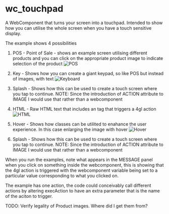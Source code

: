 # wc_touchpad
A WebComponent that turns your screen into a touchpad.  Intended to show how you can utilise the whole screen when you have a touch sensitive display.

The example shows 4 possibilities

1. POS - Point of Sale - shows an example screen utilising different products and you can click on the appropriate product image to indicate selection of the product
![POS](https://user-images.githubusercontent.com/13615993/32204585-1275ac20-be4f-11e7-9581-fb339a3f7c05.png)

2. Key - Shows how you can create a giant keypad, so like POS but instead of images, with text
![Keyboard](https://user-images.githubusercontent.com/13615993/32204584-123c10aa-be4f-11e7-9510-7aeb87d88d70.png)

3. Splash - Shows how this can be used to create a touch screen where you tap to continue.  NOTE: Since the introduction of ACTION attribute to IMAGE I would use that rather than a webcomponent

4. HTML - Raw HTML text that includes an <a> tag that triggers a 4gl action
![HTML](https://user-images.githubusercontent.com/13615993/32204582-1207397a-be4f-11e7-82fe-525cdff879fa.png)

5. Hover - Shows how classes can be utilited to enahance the user experience.  In this case enlarging the image with hover
![Hover](https://user-images.githubusercontent.com/13615993/32204581-11cd23d4-be4f-11e7-9152-a5ac8af2a903.png)

3. Splash - Shows how this can be used to create a touch screen where you tap to continue.  NOTE: Since the introduction of ACTION attribute to IMAGE I would use that rather than a webcomponent
 
When you run the examples, note what appears in the MESSAGE panel when you click on something inside the webcomponent, this is showing that the 4gl action is triggered with the webcomponent variable being set to a particular value corresponding to what you clicked on.

The example has one action, the code could conceivably call different actions by altering execAction to have an extra parameter that is the name of the aciton to trigger.




TODO: Verify legality of Product images.  Where did I get them from?
